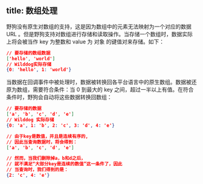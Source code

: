 title: 数组处理
---

野狗没有原生对数组的支持，这是因为数组中的元素无法映射为一个对应的数据 URL 。但是野狗支持对数组进行存储和读取操作。当存储一个数组时，数据实际上将会被当作 key 为整数和 value 为 对象 的键值对来存储。如下：

```json
// 要存储的数组数据
['hello', 'world']
// Wilddog实际存储
{0: 'hello', 1: 'world'}
```  

当数据在回调事件中被处理时，数据被转换回各平台语言中的原生数组。数据被还原为数组，需要符合条件：当 0 到最大的 key 之间，超过一半以上有值。在符合条件时，野狗会自动将这些数据转换回数组：

```json
// 要存储的数据
['a', 'b', 'c', 'd', 'e']
// Wilddog 实际存储
{0: 'a', 1: 'b', 2: 'c', 3: 'd', 4: 'e'}

// 由于key是数值，并且是连续有序的,
// 因此当查询数据时，将会得到：
['a', 'b', 'c', 'd', 'e']

// 然而，当我们删除掉a，b和d之后，
// 就不满足“大部分key是连续的数值”这一条件了，因此
// 当查询时，我们得到的是：
{2: 'c', 4: 'e'}
``` 